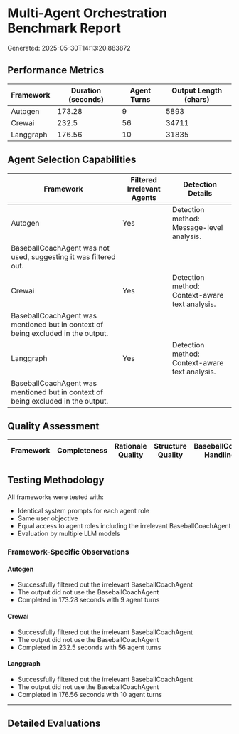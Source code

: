 # Multi-Agent Orchestration Benchmark Report

Generated: 2025-05-30T14:13:20.883872

## Performance Metrics

| Framework | Duration (seconds) | Agent Turns | Output Length (chars) |
|-----------|-------------------|-------------|----------------------|
| Autogen | 173.28 | 9 | 5893 |
| Crewai | 232.5 | 56 | 34711 |
| Langgraph | 176.56 | 10 | 31835 |

## Agent Selection Capabilities

| Framework | Filtered Irrelevant Agents | Detection Details |
|-----------|----------------------------|-------------------|
| Autogen | Yes | Detection method: Message-level analysis.
BaseballCoachAgent was not used, suggesting it was filtered out. |
| Crewai | Yes | Detection method: Context-aware text analysis.
BaseballCoachAgent was mentioned but in context of being excluded in the output. |
| Langgraph | Yes | Detection method: Context-aware text analysis.
BaseballCoachAgent was mentioned but in context of being excluded in the output. |

## Quality Assessment

| Framework | Completeness | Rationale Quality | Structure Quality | BaseballCoach Handling |
|-----------|--------------|-------------------|-------------------|------------------------|

## Testing Methodology

All frameworks were tested with:

- Identical system prompts for each agent role
- Same user objective
- Equal access to agent roles including the irrelevant BaseballCoachAgent
- Evaluation by multiple LLM models

### Framework-Specific Observations

#### Autogen

- Successfully filtered out the irrelevant BaseballCoachAgent
- The output did not use the BaseballCoachAgent
- Completed in 173.28 seconds with 9 agent turns

#### Crewai

- Successfully filtered out the irrelevant BaseballCoachAgent
- The output did not use the BaseballCoachAgent
- Completed in 232.5 seconds with 56 agent turns

#### Langgraph

- Successfully filtered out the irrelevant BaseballCoachAgent
- The output did not use the BaseballCoachAgent
- Completed in 176.56 seconds with 10 agent turns


---

## Detailed Evaluations

